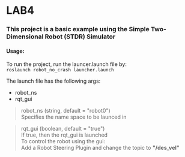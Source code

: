 # LAB4

### This project is a basic example using the Simple Two-Dimensional Robot (STDR) Simulator

#### Usage: 
To run the project, run the launcer.launch file by:  
`roslaunch robot_no_crash launcher.launch`   

The launch file has the following args:
- robot_ns
- rqt_gui

> robot_ns (string, default = "robot0")  
Specifies the name space to be launced in  
  
> rqt_gui (boolean, default = "true")  
If true, then the rqt_gui is launched  
To control the robot using the gui:  
Add a Robot Steering Plugin and change the topic to **"/des_vel"**
